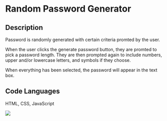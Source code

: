 # Random Password Generator

## Description
Password is randomly generated with certain criteria promted by the user.

When the user clicks the generate password button, they are promted to pick a password length. They are then prompted again to include numbers, upper and/or lowercase letters, and symbols if they choose.

When everything has been selected, the password will appear in the text box.

## Code Languages

HTML, CSS, JavaScript

![](/Assets/2020-08-23-23-10-31.png)

